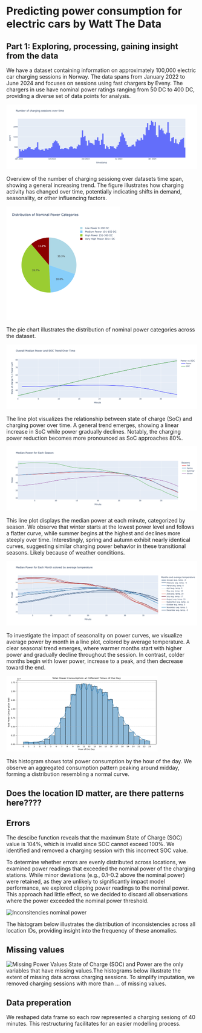 # Predicting power consumption for electric cars by Watt The Data

## Part 1: Exploring, processing, gaining insight from the data

We have a dataset containing information on approximately 100,000 electric car charging sessions in Norway. The data spans from January 2022 to June 2024 and focuses on sessions using fast chargers by Eveny. The chargers in use have nominal power ratings ranging from 50 DC to 400 DC, providing a diverse set of data points for analysis.

![Time](visualizations/number%20of%20chargin%20sessions%20over%20time.png)

Overview of the number of charging sessiong over datasets time span, showing a general increasing trend. The figure illustrates how charging activity has changed over time, potentially indicating shifts in demand, seasonality, or other influencing factors.

<img src="visualizations/distributions%20of%20nominal%20powers.png" width="300" height="300">

The pie chart illustrates the distribution of nominal power categories across the dataset.

![SOC vs Power](visualizations/power%20vs%20soc.png)

The line plot visualizes the relationship between state of charge (SoC) and charging power over time. 
A general trend emerges, showing a linear increase in SoC while power gradually declines. Notably, the charging power reduction becomes more pronounced as SoC approaches 80%.

![Power each season](visualizations/median%20power%20season.png)

This line plot displays the median power at each minute, categorized by season.  We observe that winter starts at the lowest power level and follows a flatter curve, while summer begins at the highest and declines more steeply over time. Interestingly, spring and autumn exhibit nearly identical curves, suggesting similar charging power behavior in these transitional seasons. Likely because of weather conditions.

![Power each month](visualizations/median%20power%20month.png)

To investigate the impact of seasonality on power curves, we visualize average power by month in a line plot, colored by average temperature. A clear seasonal trend emerges, where warmer months start with higher power and gradually decline throughout the session. In contrast, colder months begin with lower power, increase to a peak, and then decrease toward the end.

<img src="visualizations/total%20power%20consumption%20each%20hour.png" width="400" height="200">

This histogram shows total power consumption by the hour of the day. We observe an aggregated consumption pattern peaking around midday, forming a distribution resembling a normal curve.

## Does the location ID matter, are there patterns here????

## Errors
The descibe function reveals that the maximum State of Charge (SOC) value is 104%, which is invalid since SOC cannot exceed 100%. We identified and removed a charging session with this incorrect SOC value.

To determine whether errors are evenly distributed across locations, we examined power readings that exceeded the nominal power of the charging stations. While minor deviations (e.g., 0.1–0.2 above the nominal power) were retained, as they are unlikely to significantly impact model performance, we explored clipping power readings to the nominal power. This approach had little effect, so we decided to discard all observations where the power exceeded the nominal power threshold. 

![Inconsitencies nominal power](visualizations/)

The histogram below illustrates the distribution of inconsistencies across all location IDs, providing insight into the frequency of these anomalies.

## Missing values

![Missing Power Values](visualizations/)
State of Charge (SOC) and Power are the only variables that have missing values.The histograms below illustrate the extent of missing data across charging sessions. To simplify imputation, we removed charging sessions with more than ... of missing values.

## Data preperation
We reshaped data frame so each row represented a charging sesiong of 40 minutes. This restructuring facilitates for an easier modelling process.





